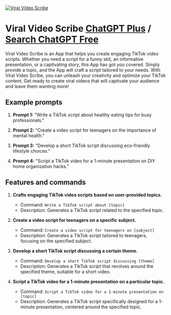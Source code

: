 
[![Viral Video Scribe](https://files.oaiusercontent.com/file-cwuoWU7dNKi69pPNw6fu0KPX?se=2123-10-18T08%3A28%3A58Z&sp=r&sv=2021-08-06&sr=b&rscc=max-age%3D31536000%2C%20immutable&rscd=attachment%3B%20filename%3D9407e713-a29a-451b-abed-66eada1197a8.png&sig=QPZ2AVmPI%2BFGUrwBdg3Xb6HarOLkjTaisfiJqzE%2BrK0%3D)](https://chat.openai.com/g/g-CrPA2L4iS-viral-video-scribe)

# Viral Video Scribe [ChatGPT Plus](https://chat.openai.com/g/g-CrPA2L4iS-viral-video-scribe) / [Search ChatGPT Free](https://gptcall.net/index.html#/?search=Viral%20Video%20Scribe)

Viral Video Scribe is an App that helps you create engaging TikTok video scripts. Whether you need a script for a funny skit, an informative presentation, or a captivating story, this App has got you covered. Simply provide a topic, and the App will craft a script tailored to your needs. With Viral Video Scribe, you can unleash your creativity and optimize your TikTok content. Get ready to create viral videos that will captivate your audience and leave them wanting more!

## Example prompts

1. **Prompt 1:** "Write a TikTok script about healthy eating tips for busy professionals."

2. **Prompt 2:** "Create a video script for teenagers on the importance of mental health."

3. **Prompt 3:** "Develop a short TikTok script discussing eco-friendly lifestyle choices."

4. **Prompt 4:** "Script a TikTok video for a 1-minute presentation on DIY home organization hacks."

## Features and commands

1. **Crafts engaging TikTok video scripts based on user-provided topics.**
   - Command: `Write a TikTok script about [topic]`
   - Description: Generates a TikTok script related to the specified topic.

2. **Create a video script for teenagers on a specific subject.**
   - Command: `Create a video script for teenagers on [subject]`
   - Description: Generates a TikTok script tailored to teenagers, focusing on the specified subject.

3. **Develop a short TikTok script discussing a certain theme.**
   - Command: `Develop a short TikTok script discussing [theme]`
   - Description: Generates a TikTok script that revolves around the specified theme, suitable for a short video.

4. **Script a TikTok video for a 1-minute presentation on a particular topic.**
   - Command: `Script a TikTok video for a 1-minute presentation on [topic]`
   - Description: Generates a TikTok script specifically designed for a 1-minute presentation, centered around the specified topic.



